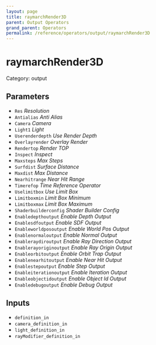 ```yaml
---
layout: page
title: raymarchRender3D
parent: Output Operators
grand_parent: Operators
permalink: /reference/operators/output/raymarchRender3D
---
```


# raymarchRender3D

Category: output



## Parameters

* `Res` *Resolution*
* `Antialias` *Anti Alias*
* `Camera` *Camera*
* `Light1` *Light*
* `Userenderdepth` *Use Render Depth*
* `Overlayrender` *Overlay Render*
* `Rendertop` *Render TOP*
* `Inspect` *Inspect*
* `Maxsteps` *Max Steps*
* `Surfdist` *Surface Distance*
* `Maxdist` *Max Distance*
* `Nearhitrange` *Near Hit Range*
* `Timerefop` *Time Reference Operator*
* `Uselimitbox` *Use Limit Box*
* `Limitboxmin` *Limit Box Minimum*
* `Limitboxmax` *Limit Box Maximum*
* `Shaderbuilderconfig` *Shader Builder Config*
* `Enabledepthoutput` *Enable Depth Output*
* `Enablesdfoutput` *Enable SDF Output*
* `Enableworldposoutput` *Enable World Pos Output*
* `Enablenormaloutput` *Enable Normal Output*
* `Enableraydiroutput` *Enable Ray Direction Output*
* `Enablerayoriginoutput` *Enable Ray Origin Output*
* `Enableorbitoutput` *Enable Orbit Trap Output*
* `Enablenearhitoutput` *Enable Near Hit Output*
* `Enablestepoutput` *Enable Step Output*
* `Enableiterationoutput` *Enable Iteration Output*
* `Enableobjectidoutput` *Enable Object Id Output*
* `Enabledebugoutput` *Enable Debug Output*

## Inputs

* `definition_in`
* `camera_definition_in`
* `light_definition_in`
* `rayModifier_definition_in`